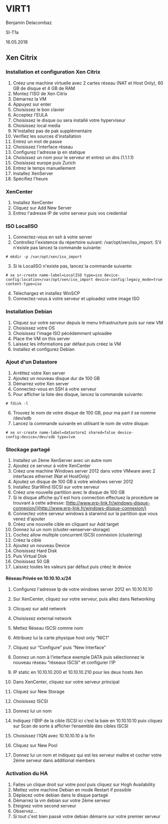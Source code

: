 # VIRT1

Benjamin Delacombaz

SI-T1a

16.05.2018

## Xen Citrix

### Installation et configuration Xen Citrix

1. Créez une machine virtuelle avec 2 cartes réseau (NAT et Host Only), 60 GB de disque et 4 GB de RAM
2. Montez l'ISO de Xen Citrix
3. Démarrez la VM
4. Appuyez sur enter
5. Choisissez le bon clavier
6. Acceptez l'EULA
7. Choisissez le disque ou sera installé votre hyperviseur
8. Choisissez local media
9. N'installez pas de pak supplémentaire
10. Verifiez les sources d'installation
11. Entrez un mot de passe
12. Choisissez l'interface réseau
13. Configurez l'adresse ip en statique
14. Choisissez un nom pour le serveur et entrez un dns (1.1.1.1)
15. Choisissez europe puis Zurich
16. Entrez le temps manuellement
17. Installez XenServer
18. Spécifiez l'heure

### XenCenter

1. Installez XenCenter
2. Cliquez sur Add New Server
3. Entrez l'adresse IP de votre serveur puis vos credential

### ISO LocalISO

1. Connectez-vous en ssh à votre server
2. Controllez l'existence du répertoire suivant: /var/opt/xen/iso_import. S'il n'existe pas lancez la commande suivante:
```
# mkdir -p /var/opt/xen/iso_import
```
3. Si le LocalISO n'existe pas, lancez la commande suivante:
```
# xe sr-create name-label=LocalISO type=iso device-config:location=/var/opt/xen/iso_import device-config:legacy_mode=true content-type=iso
```
4. Télechargez et installez WinSCP
5. Connectez-vous à votre serveur et uploadez votre image ISO

### Installation Debian

1. Cliquez sur votre serveur depuis le menu Infrastructure puis sur new VM
2. Choisissez votre OS
3. Choisissez l'image ISO pécédemment uploadée
4. Place the VM on this server
5. Laissez les informations par défaut puis créez la VM
6. Installez et configurez Debian

### Ajout d'un Datastore

1. Arrêttez votre Xen server
2. Ajoutez un nouveau disque dur de 100 GB
3. Démarrez votre Xen server
4. Connectez-vous en SSH à votre serveur
5. Pour afficher la liste des disque, lancez la commande suivante:
```
# fdisk -l
```
6. Trouvez le nom de votre disque de 100 GB, pour ma part il se nomme /dev/sdb
7. Lancez la commande suivante en utilisant le nom de votre disque: 
```
# xe sr-create name-label=datastore2 shared=false device-config:device=/dev/sdb type=lvm
```

### Stockage partagé

1. Installez un 2ème XenServer avec un autre nom
2. Ajoutez ce serveur à votre XenCenter
3. Créez une machine Windows server 2012 dans votre VMware avec 2 interfaces ethernet (Nat et HostOnly)
4. Ajoutez un disque de 100 GB à votre windows server 2012
5. Installez StarWind ISCSI sur votre serveur
6. Créez une nouvelle partition avec le disque de 100 GB
7. Si le disque affiche qu'il est hors connection effectuez la procédure se trouvant à cette adresse: [http://www.erp-link.fr/windows-disque-connexion/](http://www.erp-link.fr/windows-disque-connexion/)
8. Connectez votre serveur windows à starwind sur la partition que vous venez d'ajouter
9. Créez une nouvelle cible en cliquant sur Add target
10. Donnez lui un nom (cluster-xenserver-storage)
11. Cochez allow multiple concurrent ISCSI connexion (clustering)
12. Créez la cible
13. Ajoutez un nouveau Device
14. Choisissez Hard Disk
15. Puis Virtual Disk
16. Choisissez 50 GB
17. Laissez toutes les valeurs par défaut puis créez le device

#### Réseau Privée en 10.10.10.x/24

1. Configurez l'adresse Ip de votre windows server 2012 en 10.10.10.10
2. Sur XenCenter, cliquez sur votre serveur, puis allez dans Networking
3. Clicquez sur add network
4. Choisissez external network
5. Mettez Réseau ISCSI comme nom
6. Attribuez lui la carte physique host only “NIC1”
7. Cliquez sur “Configure” puis “New Interface”
8. Donnez un nom à l’interface exemple DATA puis sélectionnez le nouveau réseau “réseaux 
ISCSI” et configurer l’IP
9. IP static en 10.10.10.200 et 10.10.10.210 pour les deux hosts Xen

18. Dans XenCenter, cliquez sur votre serveur principal
19. Cliquez sur New Storage
19. Choisissez ISCSI
20. Donnez lui un nom
21. Indiquez l’@IP de la cible ISCSI ici c’est la baie en 10.10.10.10 puis cliquez sur Scan de sorte à afficher l’ensemble des cibles ISCSI
22. Choisissez l'IQN avec 10.10.10.10 à la fin
23. Cliquez sur New Pool
24. Donnez lui un nom et indiquez qui est les serveur maître et cocher votre 2ème serveur dans additional members

<div style="page-break-after: always;"></div>

### Activation du HA

1. Faites un clique droit sur votre pool puis cliquez sur Hogh Availability
2. Mettez votre machine Debian en mode Restart if possible
3. Déplacez votre debian dans le disque partagé
4. Démarrez la vm debian sur votre 2ème serveur
5. Eteignez votre second serveur
6. Observez...
7. Si tout c'est bien passé votre debian démarre sur votre premier serveur